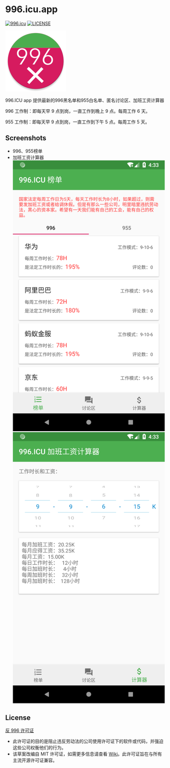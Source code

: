 
# 996.icu.app

[![996.icu](https://img.shields.io/badge/link-996.icu-red.svg)](https://996.icu)
[![LICENSE](https://img.shields.io/badge/license-Anti%20996-blue.svg)](https://github.com/996icu/996.ICU/blob/master/LICENSE)

![Logo](images/ic_launcher_round.png)

996.ICU app 提供最新的996黑名单和955白名单、匿名讨论区、加班工资计算器

996 工作制：即每天早 9 点到岗，一直工作到晚上 9 点。每周工作 6 天。

955 工作制：即每天早 9 点到岗，一直工作到下午 5 点。每周工作 5 天。

## Screenshots
- 996、955榜单
- 加班工资计算器
![](images/Screenshot_1554971672.png)
![](images/Screenshot_1554971675.png)


License
---

[反 996 许可证](LICENSE)

 - 此许可证的目的是阻止违反劳动法的公司使用许可证下的软件或代码，并强迫这些公司权衡他们的行为。
 - 该草案改编自 MIT 许可证，如需更多信息请查看 [Wiki](https://github.com/kattgu7/996-License-Draft/wiki)。此许可证旨在与所有主流开源许可证兼容。
